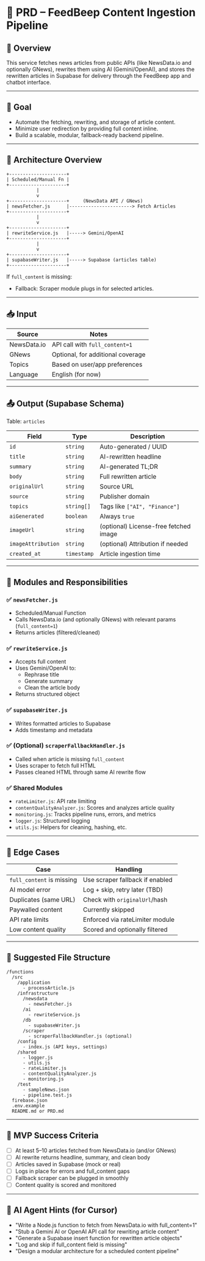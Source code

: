 # 🧾 PRD – FeedBeep Content Ingestion Pipeline

## 📌 Overview

This service fetches news articles from public APIs (like NewsData.io and optionally GNews), rewrites them using AI (Gemini/OpenAI), and stores the rewritten articles in Supabase for delivery through the FeedBeep app and chatbot interface.

---

## 🎯 Goal

* Automate the fetching, rewriting, and storage of article content.
* Minimize user redirection by providing full content inline.
* Build a scalable, modular, fallback-ready backend pipeline.

---

## 🧱 Architecture Overview

```
+---------------------+
| Scheduled/Manual Fn |
+---------------------+
           |
           v
+---------------------+     (NewsData API / GNews)
| newsFetcher.js      |-----------------------> Fetch Articles
+---------------------+
           |
           v
+---------------------+
| rewriteService.js   |-----> Gemini/OpenAI
+---------------------+
           |
           v
+---------------------+
| supabaseWriter.js   |-----> Supabase (articles table)
+---------------------+
```

If `full_content` is missing:

* Fallback: Scraper module plugs in for selected articles.

---

## 📥 Input

| Source      | Notes                          |
| ----------- | ------------------------------ |
| NewsData.io | API call with `full_content=1` |
| GNews       | Optional, for additional coverage |
| Topics      | Based on user/app preferences  |
| Language    | English (for now)              |

---

## 📤 Output (Supabase Schema)

Table: `articles`

| Field              | Type        | Description                           |
| ------------------ | ----------- | ------------------------------------- |
| `id`               | `string`    | Auto-generated / UUID                 |
| `title`            | `string`    | AI-rewritten headline                 |
| `summary`          | `string`    | AI-generated TL;DR                    |
| `body`             | `string`    | Full rewritten article                |
| `originalUrl`      | `string`    | Source URL                            |
| `source`           | `string`    | Publisher domain                      |
| `topics`           | `string[]`  | Tags like `["AI", "Finance"]`         |
| `aiGenerated`      | `boolean`   | Always `true`                         |
| `imageUrl`         | `string`    | (optional) License-free fetched image |
| `imageAttribution` | `string`    | (optional) Attribution if needed      |
| `created_at`       | `timestamp` | Article ingestion time                |

---

## 🧩 Modules and Responsibilities

### ✅ `newsFetcher.js`

* Scheduled/Manual Function
* Calls NewsData.io (and optionally GNews) with relevant params (`full_content=1`)
* Returns articles (filtered/cleaned)

### ✅ `rewriteService.js`

* Accepts full content
* Uses Gemini/OpenAI to:
  * Rephrase title
  * Generate summary
  * Clean the article body
* Returns structured object

### ✅ `supabaseWriter.js`

* Writes formatted articles to Supabase
* Adds timestamp and metadata

### ✅ (Optional) `scraperFallbackHandler.js`

* Called when article is missing `full_content`
* Uses scraper to fetch full HTML
* Passes cleaned HTML through same AI rewrite flow

### ✅ Shared Modules

* `rateLimiter.js`: API rate limiting
* `contentQualityAnalyzer.js`: Scores and analyzes article quality
* `monitoring.js`: Tracks pipeline runs, errors, and metrics
* `logger.js`: Structured logging
* `utils.js`: Helpers for cleaning, hashing, etc.

---

## 🧪 Edge Cases

| Case                      | Handling                             |
| ------------------------- | ------------------------------------ |
| `full_content` is missing | Use scraper fallback if enabled      |
| AI model error            | Log + skip, retry later (TBD)        |
| Duplicates (same URL)     | Check with `originalUrl`/hash        |
| Paywalled content         | Currently skipped                    |
| API rate limits           | Enforced via rateLimiter module      |
| Low content quality       | Scored and optionally filtered       |

---

## 📁 Suggested File Structure

```
/functions
  /src
    /application
      - processArticle.js
    /infrastructure
      /newsdata
        - newsFetcher.js
      /ai
        - rewriteService.js
      /db
        - supabaseWriter.js
      /scraper
        - scraperFallbackHandler.js (optional)
    /config
      - index.js (API keys, settings)
    /shared
      - logger.js
      - utils.js
      - rateLimiter.js
      - contentQualityAnalyzer.js
      - monitoring.js
    /test
      - sampleNews.json
      - pipeline.test.js
  firebase.json
  .env.example
  README.md or PRD.md
```

---

## 🚀 MVP Success Criteria

* [ ] At least 5–10 articles fetched from NewsData.io (and/or GNews)
* [ ] AI rewrite returns headline, summary, and clean body
* [ ] Articles saved in Supabase (mock or real)
* [ ] Logs in place for errors and full_content gaps
* [ ] Fallback scraper can be plugged in smoothly
* [ ] Content quality is scored and monitored

---

## 🤖 AI Agent Hints (for Cursor)

* "Write a Node.js function to fetch from NewsData.io with full_content=1"
* "Stub a Gemini AI or OpenAI API call for rewriting article content"
* "Generate a Supabase insert function for rewritten article objects"
* "Log and skip if full_content field is missing"
* "Design a modular architecture for a scheduled content pipeline"